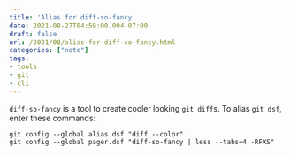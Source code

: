 ```yaml
---
title: 'Alias for diff-so-fancy'
date: 2021-08-27T04:59:00.004-07:00
draft: false
url: /2021/08/alias-for-diff-so-fancy.html
categories: ["note"]
tags: 
- tools
- git
- cli
---
```


`diff-so-fancy` is a tool to create cooler looking `git diff`s. To alias `git dsf`, enter these commands:

```
git config --global alias.dsf "diff --color"  
git config --global pager.dsf "diff-so-fancy | less --tabs=4 -RFXS"
```